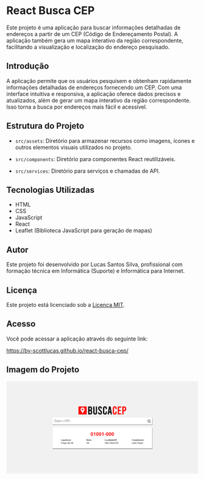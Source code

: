 # React Busca CEP

Este projeto é uma aplicação para buscar informações detalhadas de endereços a partir de um CEP (Código de Endereçamento Postal). A aplicação também gera um mapa interativo da região correspondente, facilitando a visualização e localização do endereço pesquisado.


## Introdução

A aplicação permite que os usuários pesquisem e obtenham rapidamente informações detalhadas de endereços fornecendo um CEP. Com uma interface intuitiva e responsiva, a aplicação oferece dados precisos e atualizados, além de gerar um mapa interativo da região correspondente. Isso torna a busca por endereços mais fácil e acessível.


## Estrutura do Projeto

- `src/assets`: Diretório para armazenar recursos como imagens, ícones e outros elementos visuais utilizados no projeto.

- `src/components`: Diretório para componentes React reutilizáveis.

- `src/services`: Diretório para serviços e chamadas de API.


## Tecnologias Utilizadas

* HTML
* CSS
* JavaScript
* React
* Leaflet (Biblioteca JavaScript para geração de mapas)

## Autor

Este projeto foi desenvolvido por Lucas Santos Silva, profissional com formação técnica em Informática (Suporte) e Informática para Internet.

## Licença

Este projeto está licenciado sob a [Licença MIT](./LICENSE).

## Acesso

Você pode acessar a aplicação através do seguinte link:

https://by-scottlucas.github.io/react-busca-cep/


## Imagem do Projeto

![Imagem do Projeto](./src/assets/thumb.png)
